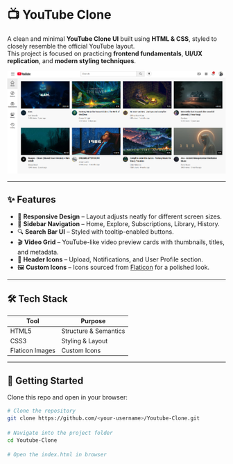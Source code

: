 # 📺 YouTube Clone  

A clean and minimal **YouTube Clone UI** built using **HTML & CSS**, styled to closely resemble the official YouTube layout.  
This project is focused on practicing **frontend fundamentals**, **UI/UX replication**, and **modern styling techniques**.  

![Project Preview](assets/preview-pic.png)

---

## ✨ Features  

- 🎨 **Responsive Design** – Layout adjusts neatly for different screen sizes.  
- 🧭 **Sidebar Navigation** – Home, Explore, Subscriptions, Library, History.  
- 🔍 **Search Bar UI** – Styled with tooltip-enabled buttons.  
- 🎬 **Video Grid** – YouTube-like video preview cards with thumbnails, titles, and metadata.  
- 🔔 **Header Icons** – Upload, Notifications, and User Profile section.  
- 🖼️ **Custom Icons** – Icons sourced from [Flaticon](https://www.flaticon.com/) for a polished look.  

---

## 🛠 Tech Stack  

| Tool    | Purpose               |
|---------|-----------------------|
| HTML5   | Structure & Semantics |
| CSS3    | Styling & Layout      |
| Flaticon Images | Custom Icons   |

---

## 🚀 Getting Started  

Clone this repo and open in your browser:

```bash
# Clone the repository
git clone https://github.com/<your-username>/Youtube-Clone.git

# Navigate into the project folder
cd Youtube-Clone

# Open the index.html in browser

